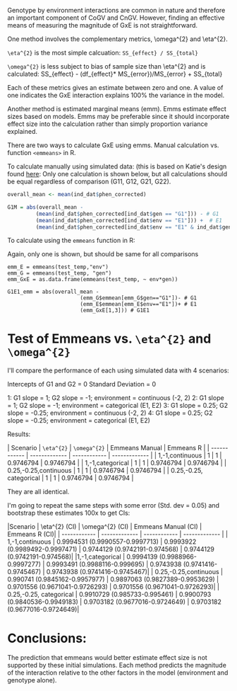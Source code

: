 Genotype by environment interactions are common in nature and therefore an important component of CoGV and CnGV. 
However, finding an effective means of measuring the magnitude of GxE is not straightforward. 

One method involves the complementary metrics, \\omega^{2} and \\eta^{2}.

`\eta^{2}` is the most simple calcuation: `SS_{effect} / SS_{total} `

`\omega^{2}` is less subject to bias of sample size than \eta^{2} and is calculated: SS_{effect} - (df_{effect}* MS_{error})/MS_{error} + SS_{total}

Each of these metrics gives an estimate between zero and one. A value of one indicates the GxE interaction explains 100% the variance in the model.

Another method is estimated marginal means (emm). Emms estimate effect sizes based on models. Emms may be preferable since it should incorporate effect size into the calculation rather than simply proportion variance explained. 

There are two ways to calculate GxE using emms. Manual calculation vs. function `<emmeans>` in R.

To calculate manually using simulated data: 
(this is based on Katie's design found [here](https://github.com/RCN-ECS/CnGV/edit/master/notebook/20191115_KEL_compareOmega2_effectsize_GxE.md): 
Only one calculation is shown below, but all calculations should be equal regardless of comparison (G11, G12, G21, G22). 

```R
overall_mean <- mean(ind_dat$phen_corrected) 

G1M = abs(overall_mean -
         (mean(ind_dat$phen_corrected[ind_dat$gen == "G1"])) - # G1
         (mean(ind_dat$phen_corrected[ind_dat$env == "E1"])) +  # E1
         (mean(ind_dat$phen_corrected[ind_dat$env == "E1" & ind_dat$gen == "G1"]))) 
```

To calculate using the `emmeans` function in R: 

Again, only one is shown, but should be same for all comparisons

```
emm_E = emmeans(test_temp,"env") 
emm_G = emmeans(test_temp, "gen")
emm_GxE = as.data.frame(emmeans(test_temp, ~ env*gen))

G1E1_emm = abs(overall_mean -
                       (emm_G$emmean[emm_G$gen=="G1"])- # G1
                       (emm_E$emmean[emm_E$env=="E1"])+ # E1
                       (emm_GxE[1,3])) # G1E1
```

# Test of Emmeans vs. `\eta^{2}` and `\omega^{2}`

I'll compare the performance of each using simulated data with 4 scenarios:

Intercepts of G1 and G2 = 0
Standard Deviation = 0

1: G1 slope = 1; G2 slope = -1; environment = continuous (-2, 2) 
2: G1 slope = 1; G2 slope = -1; environment = categorical (E1, E2)
3: G1 slope = 0.25; G2 slope = -0.25; environment = continuous (-2, 2) 
4: G1 slope = 0.25; G2 slope = -0.25; environment = categorical (E1, E2)

Results: 

| Scenario | `\eta^{2}` | `\omega^{2}` | Emmeans Manual | Emmeans R |
| ------------ | ------------- | ------------ | ------------- |
| 1,-1,continuous | 1 | 1 | 0.9746794 | 0.9746794 |
| 1,-1,categorical | 1 | 1 | 0.9746794 | 0.9746794 |
| 0.25,-0.25,continuous | 1 | 1 | 0.9746794 | 0.9746794 |
| 0.25,-0.25, categorical | 1 | 1 | 0.9746794 | 0.9746794 |

They are all identical. 

I'm going to repeat the same steps with some error (Std. dev = 0.05) and bootstrap these estimates 100x to get CIs: 

|Scenario | \eta^{2} (CI) | \omega^{2} (CI) | Emmeans Manual (CI) | Emmeans R (CI)|
| ------------ | ------------- | ------------ | ------------- |
| 1,-1,continuous |  0.9994531 (0.9990557-0.9997713) | 0.9993922 (0.9989492-0.9997471) | 0.9744129 (0.9742191-0.974568) | 0.9744129 (0.9742191-0.974568)|
|1,-1,categorical | 0.9994139 (0.9988966-0.9997277) | 0.9993491 (0.9988116-0.999695) | 0.9743938 (0.9741416-0.9745467) | 0.9743938 (0.9741416-0.9745467)|
| 0.25,-0.25,continuous | 0.990741 (0.9845162-0.9957977) | 0.9897063 (0.9827389-0.9953629) | 0.9701556 (0.9671041-0.9726293) | 0.9701556 (0.9671041-0.9726293)|
| 0.25,-0.25, categorical | 0.9910729 (0.985733-0.995461) | 0.9900793 (0.9840536-0.9949183) | 0.9703182 (0.9677016-0.9724649) | 0.9703182 (0.9677016-0.9724649)|


# Conclusions: 
The prediction that emmeans would better estimate effect size is not supported by these initial simulations. Each method predicts the magnitude of the interaction relative to the other factors in the model (environment and genotype alone).
